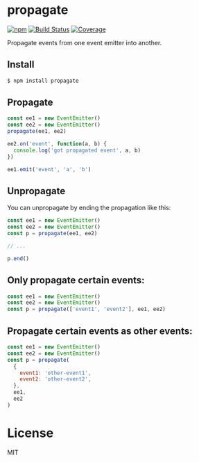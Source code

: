 # propagate

[![npm](https://img.shields.io/npm/v/propagate.svg?style=flat-square)][npmjs]
[![Build Status](https://img.shields.io/travis/nock/propagate/master.svg?style=flat-square)][build]
[![Coverage](https://img.shields.io/coveralls/github/nock/propagate.svg?style=flat-square)][coverage]

[npmjs]: https://www.npmjs.com/package/propagate
[build]: https://travis-ci.org/nock/propagate
[coverage]: https://coveralls.io/github/nock/propagate

Propagate events from one event emitter into another.

## Install

```bash
$ npm install propagate
```

## Propagate

```javascript
const ee1 = new EventEmitter()
const ee2 = new EventEmitter()
propagate(ee1, ee2)

ee2.on('event', function(a, b) {
  console.log('got propagated event', a, b)
})

ee1.emit('event', 'a', 'b')
```

## Unpropagate

You can unpropagate by ending the propagation like this:

```javascript
const ee1 = new EventEmitter()
const ee2 = new EventEmitter()
const p = propagate(ee1, ee2)

// ...

p.end()
```

## Only propagate certain events:

```javascript
const ee1 = new EventEmitter()
const ee2 = new EventEmitter()
const p = propagate(['event1', 'event2'], ee1, ee2)
```

## Propagate certain events as other events:

```javascript
const ee1 = new EventEmitter()
const ee2 = new EventEmitter()
const p = propagate(
  {
    event1: 'other-event1',
    event2: 'other-event2',
  },
  ee1,
  ee2
)
```

# License

MIT
